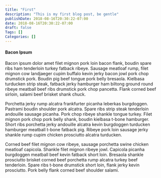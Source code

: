 ```yaml
---
title: "First"
description: "This is my first blog post, be gentle"
publishDate: 2018-08-16T20:30:22-07:00
date: 2018-08-16T20:30:22-07:00
draft: false
Tags: []
Categories: []
---
```


#### Bacon Ipsum

Bacon ipsum dolor amet filet mignon pork loin bacon flank, boudin spare ribs ham tenderloin turkey fatback ribeye. Sausage meatloaf rump, filet mignon cow landjaeger cupim buffalo kevin jerky bacon jowl pork chop drumstick pork. Boudin pig beef tongue pork belly bresaola. Kielbasa turducken strip steak, fatback jerky hamburger ham biltong ground round ribeye meatball beef ribs drumstick pork chop pancetta. Flank corned beef sirloin, salami beef brisket shank chuck.

Porchetta jerky rump alcatra frankfurter picanha leberkas burgdoggen. Pastrami boudin shoulder pork alcatra. Spare ribs strip steak tenderloin andouille sausage picanha. Pork chop ribeye shankle tongue turkey. Filet mignon pork chop pork belly shank, boudin kielbasa t-bone hamburger. Short ribs porchetta jerky andouille alcatra kevin burgdoggen turducken hamburger meatball t-bone fatback pig. Ribeye pork loin sausage jerky shankle rump cupim chicken prosciutto alcatra turducken.

Corned beef filet mignon cow ribeye, sausage porchetta swine chicken meatloaf capicola. Shankle filet mignon ribeye jowl. Capicola picanha burgdoggen meatball beef kevin fatback short loin. Bresaola shankle prosciutto brisket corned beef porchetta rump alcatra turkey beef tenderloin. Spare ribs t-bone drumstick short loin, flank jerky kevin prosciutto. Pork belly flank corned beef shoulder salami.